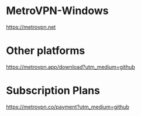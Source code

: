 # MetroVPN-Windows
https://metrovpn.net
# Other platforms
https://metrovpn.app/download?utm_medium=github
# Subscription Plans
https://metrovpn.co/payment?utm_medium=github
